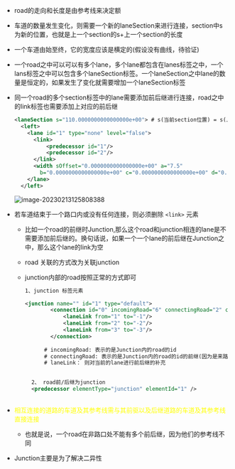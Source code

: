 - road的走向和长度是由参考线来决定额

- 车道的数量发生变化，则需要一个新的laneSection来进行连接，section中s为新的位置，也就是上一个section的s+上一个section的长度

- 一个车道由始至终，它的宽度应该是横定的(假设没有曲线，待验证)

- 一个road之中可以可以有多个lane，多个lane都包含在lanes标签之中，一个lans标签之中可以包含多个laneSection标签。一个laneSection之中lane的数量是恒定的，如果发生了变化就需要增加一个laneSection标签

- 同一个road的多个section标签中的lane需要添加前后继进行连接，road之中的link标签也需要添加上对应的前后继

  ```xml
  <laneSection s="110.0000000000000000e+00"> # s(当前section位置) = s(上一个section的位置)+s(上一个section的长度)
    <left>
      <lane id="1" type="none" level="false">
        <link>
            <predecessor id="1"/>
            <predecessor id="2"/>
        </link>
        <width sOffset="0.0000000000000000e+00" a="7.5"
          b="0.0000000000000000e+00" c="0.0000000000000000e+00" d="0.0000000000000000e+00" />
      </lane>
    </left>
  ```

  ![image-20230213125808388](https://yrecord.oss-cn-hangzhou.aliyuncs.com/picture/202302131258594.png)

- 若车道结束于一个路口内或没有任何连接，则必须删除 `<link>` 元素

  - 比如一个road的前继时Junction,那么这个road和junction相连的lane是不需要添加前后继的。换句话说，如果一个一个lane的前后继在Junction之中，那么这个lane的link为空

  - road 关联的方式改为关联junction

  - junction内部的road按照正常的方式即可

    ```xml
    1、junction 标签元素   
    
    <junction name="" id="1" type="default">
            <connection id="0" incomingRoad="6" connectingRoad="2" contactPoint="start">
                <laneLink from="1" to="-1"/>
                <laneLink from="2" to="-2"/>
                <laneLink from="3" to="-3"/>
            </connection>
        
          # incomingRoad: 表示的是Junction内的road的id
          # connectingRoad: 表示的是Junction内的road的id的前继(因为是来路)
          # laneLink： 则对当前的lane进行前后继的补充
      
    
      2、 road前/后继为junction
      <predecessor elementType="junction" elementId="1" />
          
    ```

    

- <font color=yellow>相互连接的道路的车道及其参考线需与其前驱以及后继道路的车道及其参考线直接连接</font>

  - 也就是说，一个road在非路口处不能有多个前后继，因为他们的参考线不同

- Junction主要是为了解决二异性